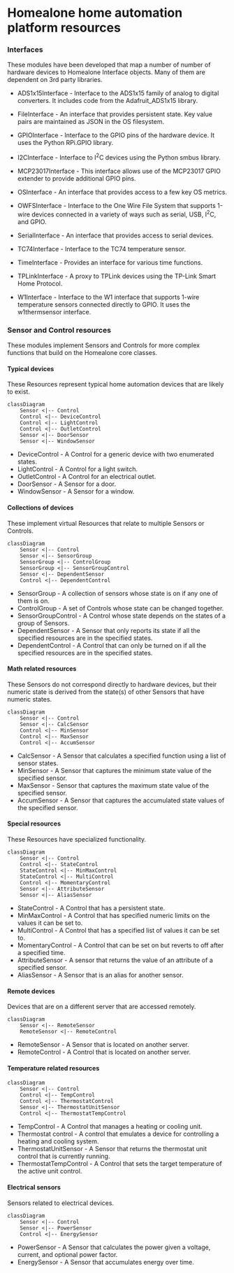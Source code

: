 # Homealone home automation platform resources

### Interfaces
These modules have been developed that map a number of number of hardware devices to Homealone Interface objects.  Many of them are dependent on 3rd party libraries.

-  ADS1x15Interface - Interface to the ADS1x15 family of analog to digital converters.  It includes code from the Adafruit_ADS1x15 library.

-  FileInterface - An interface that provides persistent state.  Key value pairs are maintained as JSON in the OS filesystem.

-  GPIOInterface - Interface to the GPIO pins of the hardware device.  It uses the Python RPi.GPIO library.

-  I2CInterface - Interface to I<sup>2</sup>C devices using the Python smbus library.

-  MCP23017Interface - This interface allows use of the MCP23017 GPIO extender to provide additional GPIO pins.

-  OSInterface - An interface that provides access to a few key OS metrics.

-  OWFSInterface - Interface to the One Wire File System that supports 1-wire devices connected in a variety of ways such as serial, USB, I<sup>2</sup>C, and GPIO.

-  SerialInterface - An interface that provides access to serial devices.

-  TC74Interface - Interface to the TC74 temperature sensor.

-  TimeInterface - Provides an interface for various time functions.

-  TPLinkInterface - A proxy to TPLink devices using the TP-Link Smart Home Protocol.

-  W1Interface - Interface to the W1 interface that supports 1-wire temperature sensors connected directly to GPIO.  It uses the w1thermsensor interface.

### Sensor and Control resources
These modules implement Sensors and Controls for more complex functions that build on the Homealone core classes.

#### Typical devices
These Resources represent typical home automation devices that are likely to exist.
```mermaid
classDiagram
	Sensor <|-- Control
    Control <|-- DeviceControl
    Control <|-- LightControl
    Control <|-- OutletControl
    Sensor <|-- DoorSensor
    Sensor <|-- WindowSensor
```
- DeviceControl - A Control for a generic device with two enumerated states.
- LightControl - A Control for a light switch.
- OutletControl - A Control for an electrical outlet.
- DoorSensor - A Sensor for a door.
- WindowSensor - A Sensor for a window.

#### Collections of devices
These implement virtual Resources that relate to multiple Sensors or Controls.
```mermaid
classDiagram
	Sensor <|-- Control
    Sensor <|-- SensorGroup
	SensorGroup <|-- ControlGroup
	SensorGroup <|-- SensorGroupControl
	Sensor <|-- DependentSensor
	Control <|-- DependentControl
```
- SensorGroup - A collection of sensors whose state is on if any one of them is on.
- ControlGroup - A set of Controls whose state can be changed together.
- SensorGroupControl - A Control whose state depends on the states of a group of Sensors.
- DependentSensor - A Sensor that only reports its state if all the specified resources are in the specified states.
- DependentControl - A Control that can only be turned on if all the specified resources are in the specified states.

#### Math related resources
These Sensors do not correspond directly to hardware devices, but their numeric state is derived from the state(s) of other Sensors that have numeric states.
```mermaid
classDiagram
    Sensor <|-- Control
    Sensor <|-- CalcSensor
    Control <|-- MinSensor
    Control <|-- MaxSensor
    Control <|-- AccumSensor
```
- CalcSensor - A Sensor that calculates a specified function using a list of sensor states.
- MinSensor - A Sensor that captures the minimum state value of the specified sensor.
- MaxSensor - Sensor that captures the maximum state value of the specified sensor.
- AccumSensor - A Sensor that captures the accumulated state values of the specified sensor.

#### Special resources
These Resources have specialized functionality.
```mermaid
classDiagram
	Sensor <|-- Control
    Control <|-- StateControl
    StateControl <|-- MinMaxControl
	StateControl <|-- MultiControl
    Control <|-- MomentaryControl
	Sensor <|-- AttributeSensor
    Sensor <|-- AliasSensor
```
- StateControl - A Control that has a persistent state.
- MinMaxControl - A Control that has specified numeric limits on the values it can be set to.
- MultiControl - A Control that has a specified list of values it can be set to.
- MomentaryControl - A Control that can be set on but reverts to off after a specified time.
- AttributeSensor - A sensor that returns the value of an attribute of a specified sensor.
- AliasSensor - A Sensor that is an alias for another sensor.

#### Remote devices
Devices that are on a different server that are accessed remotely.
```mermaid
classDiagram
	Sensor <|-- RemoteSensor
	RemoteSensor <|-- RemoteControl
```
- RemoteSensor - A Sensor that is located on another server.
- RemoteControl - A Control that is located on another server.

#### Temperature related resources
```mermaid
classDiagram
    Sensor <|-- Control
    Control <|-- TempControl
    Control <|-- ThermostatControl
    Sensor <|-- ThermostatUnitSensor
    Control <|-- ThermostatTempControl
```
- TempControl - A Control that manages a heating or cooling unit.
- Thermostat control - A control that emulates a device for controlling a heating and cooling system.
- ThermostatUnitSensor - A Sensor that returns the thermostat unit control that is currently running.
- ThermostatTempControl - A Control that sets the target temperature of the active unit control.

#### Electrical sensors
Sensors related to electrical devices.
```mermaid
classDiagram
    Sensor <|-- Control
    Sensor <|-- PowerSensor
    Control <|-- EnergySensor
```
- PowerSensor - A Sensor that calculates the power given a voltage, current, and optional power factor.
- EnergySensor - A Sensor that accumulates energy over time.
